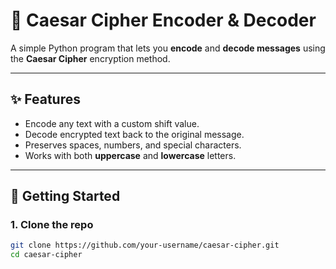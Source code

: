 # 🔐 Caesar Cipher Encoder & Decoder

A simple Python program that lets you **encode** and **decode messages** using the **Caesar Cipher** encryption method.

---

## ✨ Features
- Encode any text with a custom shift value.
- Decode encrypted text back to the original message.
- Preserves spaces, numbers, and special characters.
- Works with both **uppercase** and **lowercase** letters.

---

## 🚀 Getting Started

### 1. Clone the repo
```bash
git clone https://github.com/your-username/caesar-cipher.git
cd caesar-cipher
